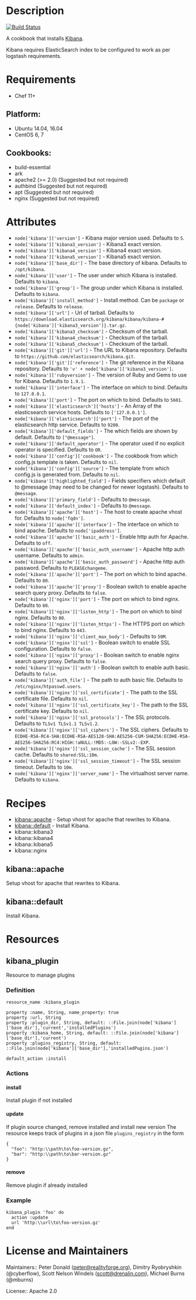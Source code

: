 # Description

[![Build Status](https://api.travis-ci.com/realityforge/chef-kibana.svg?branch=master)](http://travis-ci.org/realityforge/chef-kibana)

A cookbook that installs [Kibana](https://github.com/elastic/kibana).

Kibana requires ElasticSearch index to be configured to work as per logstash requirements.

# Requirements

* Chef 11+

## Platform:

* Ubuntu 14.04, 16.04
* CentOS 6, 7

## Cookbooks:

* build-essential
* ark
* apache2 (>= 2.0) (Suggested but not required)
* authbind (Suggested but not required)
* apt (Suggested but not required)
* nginx (Suggested but not required)

# Attributes

* `node['kibana']['version']` - Kibana major version used. Defaults to `5`.
* `node['kibana']['kibana3_version']` - Kibana3 exact version.
* `node['kibana']['kibana4_version']` - Kibana4 exact version.
* `node['kibana']['kibana5_version']` - Kibana5 exact version.
* `node['kibana']['base_dir']` - The base directory of kibana. Defaults to `/opt/kibana`.
* `node['kibana']['user']` - The user under which Kibana is installed. Defaults to `kibana`.
* `node['kibana']['group']` - The group under which Kibana is installed. Defaults to `kibana`.
* `node['kibana']['install_method']` - Install method. Can be `package` or `release`. Defaults to `release`.
* `node['kibana']['url']` - Url of tarball. Defaults to `https://download.elasticsearch.org/kibana/kibana/kibana-#{node['kibana']['kibana3_version']}.tar.gz`.
* `node['kibana']['kibana3_checksum']` - Checksum of the tarball.
* `node['kibana']['kibana4_checksum']` - Checksum of the tarball.
* `node['kibana']['kibana5_checksum']` - Checksum of the tarball.
* `node['kibana']['git']['url']` - The URL to Kibana repository. Defaults to `https://github.com/elasticsearch/kibana.git`.
* `node['kibana']['git']['reference']` - The git reference in the Kibana repository. Defaults to `'v' + node['kibana']['kibana3_version']`.
* `node['kibana']['rubyversion']` - The version of Ruby and Gems to use for Kibana. Defaults to `1.9.1`.
* `node['kibana']['interface']` - The interface on which to bind. Defaults to `127.0.0.1`.
* `node['kibana']['port']` - The port on which to bind. Defaults to `5601`.
* `node['kibana']['elasticsearch']['hosts']` - An Array of the elasticsearch service hosts. Defaults to `['127.0.0.1']`.
* `node['kibana']['elasticsearch']['port']` - The port of the elasticsearch http service. Defaults to `9200`.
* `node['kibana']['default_fields']` - The which fields are shown by default. Defaults to `["@message"]`.
* `node['kibana']['default_operator']` - The operator used if no explicit operator is specified. Defaults to `OR`.
* `node['kibana']['config']['cookbook']` - The cookbook from which config.js template is taken. Defaults to `nil`.
* `node['kibana']['config']['source']` - The template from which config.js is generated from. Defaults to `nil`.
* `node['kibana']['highlighted_field']` - Fields specifiers which default to @message (may need to be changed for newer logstash). Defaults to `@message`.
* `node['kibana']['primary_field']` -  Defaults to `@message`.
* `node['kibana']['default_index']` -  Defaults to `@message`.
* `node['kibana']['apache']['host']` - The host to create apache vhost for. Defaults to `node['fqdn']`.
* `node['kibana']['apache']['interface']` - The interface on which to bind apache. Defaults to `node['ipaddress']`.
* `node['kibana']['apache']['basic_auth']` - Enable http auth for Apache. Defaults to `off`.
* `node['kibana']['apache']['basic_auth_username']` - Apache http auth username. Defaults to `admin`.
* `node['kibana']['apache']['basic_auth_password']` - Apache http auth password. Defaults to `PLEASEchangeme`.
* `node['kibana']['apache']['port']` - The port on which to bind apache. Defaults to `80`.
* `node['kibana']['apache']['proxy']` - Boolean switch to enable apache search query proxy. Defaults to `false`.
* `node['kibana']['nginx']['port']` - The port on which to bind nginx. Defaults to `80`.
* `node['kibana']['nginx']['listen_http']` - The port on which to bind nginx. Defaults to `80`.
* `node['kibana']['nginx']['listen_https']` - The HTTPS port on which to bind nginx. Defaults to `443`.
* `node['kibana']['nginx']['client_max_body']` -  Defaults to `50M`.
* `node['kibana']['nginx']['ssl']` - Boolean switch to enable SSL configuration. Defaults to `false`.
* `node['kibana']['nginx']['proxy']` - Boolean switch to enable nginx search query proxy. Defaults to `false`.
* `node['kibana']['nginx']['auth']` - Boolean switch to enable auth basic. Defaults to `false`.
* `node['kibana']['auth_file']` - The path to auth basic file. Defaults to `/etc/nginx/htpasswd.users`.
* `node['kibana']['nginx']['ssl_certificate']` - The path to the SSL certificate file. Defaults to `nil`.
* `node['kibana']['nginx']['ssl_certificate_key']` - The path to the SSL certificate key. Defaults to `nil`.
* `node['kibana']['nginx']['ssl_protocols']` - The SSL protocols. Defaults to `TLSv1 TLSv1.1 TLSv1.2`.
* `node['kibana']['nginx']['ssl_ciphers']` - The SSL ciphers. Defaults to `ECDHE-RSA-RC4-SHA:ECDHE-RSA-AES128-SHA:AES256-CGM-SHA256:ECDHE-RSA-AES256-SHA256:RC4:HIGH:!aNULL:!MD5:-LOW:-SSLv2:-EXP`.
* `node['kibana']['nginx']['ssl_session_cache']` - The SSL session cache. Defaults to `shared:SSL:10m`.
* `node['kibana']['nginx']['ssl_session_timeout']` - The SSL session timeout. Defaults to `10m`.
* `node['kibana']['nginx']['server_name']` - The virtualhost server name. Defaults to `kibana`.

# Recipes

* [kibana::apache](#kibanaapache) - Setup vhost for apache that rewrites to Kibana.
* [kibana::default](#kibanadefault) - Install Kibana.
* kibana::kibana3
* kibana::kibana4
* kibana::kibana5
* kibana::nginx

## kibana::apache

Setup vhost for apache that rewrites to Kibana.

## kibana::default

Install Kibana.

# Resources

## kibana_plugin

Resource to manage plugins

### Definition

```
resource_name :kibana_plugin

property :name, String, name_property: true
property :url, String
property :plugin_dir, String, default: ::File.join(node['kibana']['base_dir'],'current','installedPlugins')
property :kibana_home, String, default: ::File.join(node['kibana']['base_dir'],'current')
property :plugins_registry, String, default: ::File.join(node['kibana']['base_dir'],'installedPugins.json')

default_action :install
```

### Actions

#### install
Install plugin if not installed

#### update
If plugin source changed, remove installed and install new version
The resource keeps track of plugins in a json file `plugins_registry` in the form
```
{
  "foo": "http:\\path\to\foo-version.gz",
  "bar": "http:\\path\to\bar-version.gz"
}
```

#### remove
Remove plugin if already installed

### Example
```
kibana_plugin 'foo' do
  action :update
  url 'http:\\url\to\foo-version.gz'
end
```

# License and Maintainers

Maintainers:: Peter Donald (<peter@realityforge.org>), Dimitry Ryobryshkin (@cyberflow), Scott Nelson Windels (<scott@drenalin.com>), Michael Burns (@mburns)

License:: Apache 2.0
